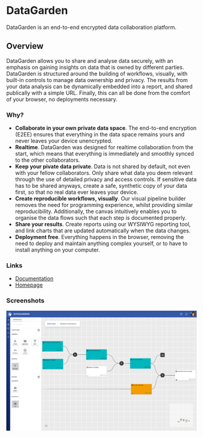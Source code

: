 # DataGarden

DataGarden is an end-to-end encrypted data collaboration platform.

## Overview

DataGarden allows you to share and analyse data securely, with an emphasis on gaining insights on data that is owned by
different parties. DataGarden is structured around the building of workflows, visually, with built-in controls to manage
data ownership and privacy. The results from your data analysis can be dynamically embedded into a report, and shared
publically with a simple URL. Finally, this can all be done from the comfort of your browser, no deployments necessary.

### Why?

- **Collaborate in your own private data space**. The end-to-end encryption (E2EE) ensures that everything in the data
    space remains yours and never leaves your device unencrypted.
- **Realtime**. DataGarden was designed for realtime collaboration from the start, which means that everything is
    immediately and smoothly synced to the other collaborators.
- **Keep your pivate data private**. Data is not shared by default, not even with your fellow collaborators. Only share
    what data you deem relevant through the use of detailed privacy and access controls. If sensitive data has to be
    shared anyways, create a safe, synthetic copy of your data first, so that no real data ever leaves your device.
- **Create reproducible workflows, visually**. Our visual pipeline builder removes the need for programming experience,
    whilst providing similar reproducibility. Additionally, the canvas intuitively enables you to organise the data
    flows such that each step is documented properly.
- **Share your results**. Create reports using our WYSIWYG reporting tool, and link charts that are updated
    automatically when the data changes.
- **Deployment free**. Everything happens in the browser, removing the need to deploy and maintain anything complex
    yourself, or to have to install anything on your computer.

### Links
- [Documentation](https://docs.datagarden.app)
- [Homepage](https://datagarden.app)

### Screenshots
![x](./src/assets/screenshot-builder.png)

